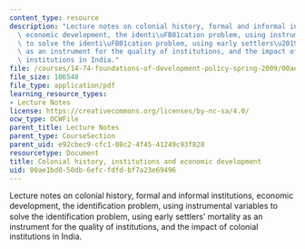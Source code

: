 ```yaml
---
content_type: resource
description: "Lecture notes on colonial history, formal and informal institutions,\
  \ economic development, the identi\uFB01cation problem, using instrumental variables\
  \ to solve the identi\uFB01cation problem, using early settlers\u2019 mortality\
  \ as an instrument for the quality of institutions, and the impact of colo\xADnial\
  \ institutions in India."
file: /courses/14-74-foundations-of-development-policy-spring-2009/00ae1bd050db6efcfdfdbf7a23e69496_MIT14_74s09_lec24.pdf
file_size: 106548
file_type: application/pdf
learning_resource_types:
- Lecture Notes
license: https://creativecommons.org/licenses/by-nc-sa/4.0/
ocw_type: OCWFile
parent_title: Lecture Notes
parent_type: CourseSection
parent_uid: e92cbec9-cfc1-08c2-4f45-41249c93f828
resourcetype: Document
title: Colonial history, institutions and economic development
uid: 00ae1bd0-50db-6efc-fdfd-bf7a23e69496
---
```

Lecture notes on colonial history, formal and informal institutions, economic development, the identiﬁcation problem, using instrumental variables to solve the identiﬁcation problem, using early settlers’ mortality as an instrument for the quality of institutions, and the impact of colo­nial institutions in India.